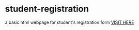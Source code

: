 # student-registration
a basic html webpage for student's registration form
[VISIT HERE](https://praveen299k.github.io/student-registration/)

